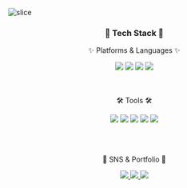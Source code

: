 ![slice](https://capsule-render.vercel.app/api?type=slice&color=auto&height=200&text=Hi%20there👩🏻‍💻&fontAlign=70&rotate=13&fontAlignY=25&desc=Eunyoung.H%20GitHub&descAlign=70.&descAlignY=44)


<div align=center>
	<h3>📕 Tech Stack 📕</h3>
	<p>✨ Platforms & Languages ✨</p>
</div>

<div align= center>
	<img src="https://img.shields.io/badge/Python-3776AB?style=flat&logo=Python&logoColor=white"/>
	<img src="https://img.shields.io/badge/Java-007396?style=flat&logo=Java&logoColor=white" />
	<img src="https://img.shields.io/badge/MySQL-E34F26?style=flat&logo=SQL&logoColor=white"/>
	<img src="https://img.shields.io/badge/Oracle SQL-F80000?style=flat&logo=Oracle&logoColor=white"/>
</div>

<br>
<br>

<div align=center>
	<p>🛠 Tools 🛠</p>
</div>
<div align=center>
	<img src="https://img.shields.io/badge/Jupyter%20notebook-F37626?style=flat&logo=Jupyter&logoColor=white" />
	<img src="https://img.shields.io/badge/Google%20Colab-F9AB00?style=flat&logo=Google Colab&logoColor=white" />
	<img src="https://img.shields.io/badge/GitHub-181717?style=flat&logo=GitHub&logoColor=white" />
	<img src="https://img.shields.io/badge/Eclipse%20IDE-2C2255?style=flat&logo=EclipseIDE&logoColor=white" />
	<img src="https://img.shields.io/badge/Visual%20Studio%20Code-007ACC?style=flat&logo=VisualStudioCode&logoColor=white" />
	
</div>


<br><br>
<div align=center>
	<p>🎨 SNS & Portfolio 🎨</p>
</div>

<div align=center>
	<a href="https://dazz17heyday2.tistory.com">
		<img src="https://img.shields.io/badge/Tistory-000000?style=flat&logo=Tistory&logoColor=white" />
	</a>
	<a href="https://velog.io/@plussell">
		<img src="https://img.shields.io/badge/Velog-20C997?style=flat&logo=Velog&logoColor=white" />
	</a>
	<a href="mailto:tracy110410@gmail.com">
		<img src="https://img.shields.io/badge/Mail-30B980?style=flat&logo=Gmail&logoColor=white" />
	</a>
	<br>
</div>



